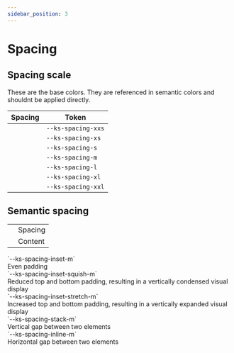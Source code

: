 ```yaml
---
sidebar_position: 3
---
```


# Spacing

## Spacing scale

These are the base colors. They are referenced in semantic colors and shouldnt be applied directly.

| Spacing                                             | Token              |
| --------------------------------------------------- | ------------------ |
| <div className="spacing-preview spacing-xxs"></div> | `--ks-spacing-xxs` |
| <div className="spacing-preview spacing-xs"></div>  | `--ks-spacing-xs`  |
| <div className="spacing-preview spacing-s"></div>   | `--ks-spacing-s`   |
| <div className="spacing-preview spacing-m"></div>   | `--ks-spacing-m`   |
| <div className="spacing-preview spacing-l"></div>   | `--ks-spacing-l`   |
| <div className="spacing-preview spacing-xl"></div>  | `--ks-spacing-xl`  |
| <div className="spacing-preview spacing-xxl"></div> | `--ks-spacing-xxl` |

## Semantic spacing

|                                                          |         |
| -------------------------------------------------------- | ------- |
| <div className="color-preview color-primary"></div>      | Spacing |
| <div className="color-preview background-default"></div> | Content |

<div className="spacing-preview-grid">
  <div>
    `--ks-spacing-inset-m`
    <div className="spacing spacing-inset"></div>
    Even padding
  </div>
  <div>
    `--ks-spacing-inset-squish-m`
    <div className="spacing spacing-inset-squish"></div>
    Reduced top and bottom padding, resulting in a vertically condensed visual display
  </div>
  <div>
    `--ks-spacing-inset-stretch-m`
    <div className="spacing spacing-inset-stretch"></div>
    Increased top and bottom padding, resulting in a vertically expanded visual display
  </div>
  <div>
    `--ks-spacing-stack-m`
    <div className="spacing spacing-stack"></div>
    Vertical gap between two elements
  </div>
  <div>
    `--ks-spacing-inline-m`
    <div className="spacing spacing-inline"></div>
    Horizontal gap between two elements
  </div>
</div>
